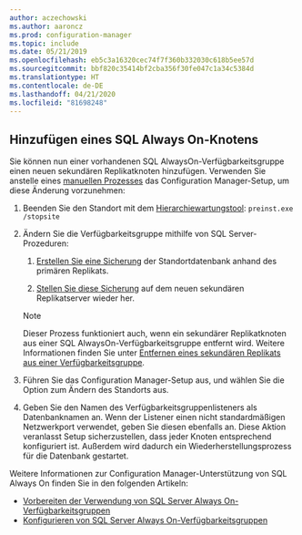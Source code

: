 ```yaml
---
author: aczechowski
ms.author: aaroncz
ms.prod: configuration-manager
ms.topic: include
ms.date: 05/21/2019
ms.openlocfilehash: eb5c3a16320cec74f7f360b332030c618b5ee57d
ms.sourcegitcommit: bbf820c35414bf2cba356f30fe047c1a34c5384d
ms.translationtype: HT
ms.contentlocale: de-DE
ms.lasthandoff: 04/21/2020
ms.locfileid: "81698248"
---
```

## <a name="add-a-sql-alwayson-node"></a><a name="bkmk_sqlao"></a> Hinzufügen eines SQL Always On-Knotens

<!--3127336-->

Sie können nun einer vorhandenen SQL AlwaysOn-Verfügbarkeitsgruppe einen neuen sekundären Replikatknoten hinzufügen. Verwenden Sie anstelle eines [manuellen Prozesses](../../../../servers/deploy/configure/configure-aoag.md#bkmk_sync) das Configuration Manager-Setup, um diese Änderung vorzunehmen:

1. Beenden Sie den Standort mit dem [Hierarchiewartungstool](../../../../servers/manage/hierarchy-maintenance-tool-preinst.exe.md): `preinst.exe /stopsite`

1. Ändern Sie die Verfügbarkeitsgruppe mithilfe von SQL Server-Prozeduren:

    1. [Erstellen Sie eine Sicherung](https://docs.microsoft.com/sql/relational-databases/backup-restore/create-a-full-database-backup-sql-server?view=sql-server-2017) der Standortdatenbank anhand des primären Replikats.

    1. [Stellen Sie diese Sicherung](https://docs.microsoft.com/sql/relational-databases/backup-restore/restore-a-database-backup-using-ssms?view=sql-server-2017) auf dem neuen sekundären Replikatserver wieder her.

    > [!Note]  
    > Dieser Prozess funktioniert auch, wenn ein sekundärer Replikatknoten aus einer SQL AlwaysOn-Verfügbarkeitsgruppe entfernt wird. Weitere Informationen finden Sie unter [Entfernen eines sekundären Replikats aus einer Verfügbarkeitsgruppe](https://docs.microsoft.com/sql/database-engine/availability-groups/windows/remove-a-secondary-replica-from-an-availability-group-sql-server?view=sql-server-2017).

1. Führen Sie das Configuration Manager-Setup aus, und wählen Sie die Option zum Ändern des Standorts aus.

1. Geben Sie den Namen des Verfügbarkeitsgruppenlisteners als Datenbanknamen an. Wenn der Listener einen nicht standardmäßigen Netzwerkport verwendet, geben Sie diesen ebenfalls an. Diese Aktion veranlasst Setup sicherzustellen, dass jeder Knoten entsprechend konfiguriert ist. Außerdem wird dadurch ein Wiederherstellungsprozess für die Datenbank gestartet.

Weitere Informationen zur Configuration Manager-Unterstützung von SQL Always On finden Sie in den folgenden Artikeln:

- [Vorbereiten der Verwendung von SQL Server Always On-Verfügbarkeitsgruppen](../../../../servers/deploy/configure/sql-server-alwayson-for-a-highly-available-site-database.md)
- [Konfigurieren von SQL Server Always On-Verfügbarkeitsgruppen](../../../../servers/deploy/configure/configure-aoag.md)
